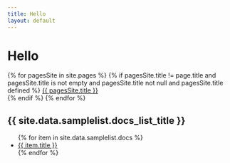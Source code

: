 ```yaml
---
title: Hello
layout: default
---
```



# Hello #


{% for pagesSite in site.pages %}
{% if pagesSite.title != page.title and pagesSite.title is not empty  and pagesSite.title not null and pagesSite.title defined %}
<a href="{{ pagesSite.url }}">{{ pagesSite.title }}</a><br>
{% endif %}
{% endfor %}

<h2>{{ site.data.samplelist.docs_list_title }}</h2>
<ul>
   {% for item in site.data.samplelist.docs %}
      <li><a href="{{ item.url }}" alt="{{ item.title }}">{{ item.title }}</a></li>
   {% endfor %}
</ul>